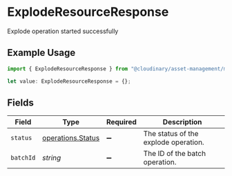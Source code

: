 # ExplodeResourceResponse

Explode operation started successfully

## Example Usage

```typescript
import { ExplodeResourceResponse } from "@cloudinary/asset-management/models/operations";

let value: ExplodeResourceResponse = {};
```

## Fields

| Field                                                  | Type                                                   | Required                                               | Description                                            |
| ------------------------------------------------------ | ------------------------------------------------------ | ------------------------------------------------------ | ------------------------------------------------------ |
| `status`                                               | [operations.Status](../../models/operations/status.md) | :heavy_minus_sign:                                     | The status of the explode operation.                   |
| `batchId`                                              | *string*                                               | :heavy_minus_sign:                                     | The ID of the batch operation.                         |